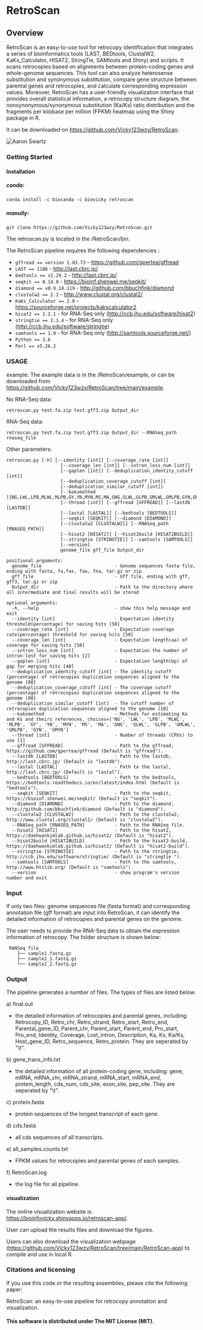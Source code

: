 # RetroScan

## Overview

RetroScan is an easy-to-use tool for retrocopy identification that integrates a series of bioinformatics tools (LAST, BEDtools, ClustalW2, KaKs_Calculator, HISAT2, StringTie, SAMtools and Shiny) and scripts. It scans retrocopies based on alignments between protein-coding genes and whole-genome sequences. This tool can also analyze heterosense substitution and synonymous substitution, compare gene structure between parental genes and retrocopies, and calculate corresponding expression values. Moreover, RetroScan has a user-friendly visualization interface that provides overall statistical information, a retrocopy structure diagram, the nonsynonymous/synonymous substitution (Ka/Ks) ratio distribution and the fragments per kilobase per million (FPKM) heatmap using the Shiny package in R.

It can be downloaded on https://github.com/Vicky123wzy/RetroScan.

![Aaron Swartz](https://github.com/Vicky123wzy/RetroScan/raw/main/pic/pipeline.png)

### Getting Started
#### Installation
##### conda:
```
conda install -c biocanda -c biovicky retroscan
```
##### manully:
```
git clone https://github.com/Vicky123wzy/RetroScan.git
```
The retroscan.py is located in the /RetroScan/bin.


The RetroScan pipeline requires the following dependencies :
- `gffread == version 1.03.73` – https://github.com/gpertea/gffread
- `LAST == 1186`  -  http://last.cbrc.jp/
- `bedtools == v2.29.2`  -  http://last.cbrc.jp/
- `seqkit == 0.14.0`  -  https://bioinf.shenwei.me/seqkit/
- `diamond == v0.9.18.119`  -  http://github.com/bbuchfink/diamond
- `clustalw2 == 2.1`  -  http://www.clustal.org/clustal2/
- `KaKs_Calculator == 2.0`  -  https://sourceforge.net/projects/kakscalculator2
- `hisat2 == 2.2.1`  -  for RNA-Seq only (http://ccb.jhu.edu/software/hisat2)
- `stringtie == 2.1.4`  -  for RNA-Seq only (http://ccb.jhu.edu/software/stringtie)
- `samtools == 1.9`  -  for RNA-Seq only (http://samtools.sourceforge.net/)
- `Python >= 3.6` 
- `Perl == v5.26.2`


### USAGE
example:
The example data is in the /RetroScan/example, or can be downloaded from https://github.com/Vicky123wzy/RetroScan/tree/main/example.

No RNA-Seq data:
```
retroscan.py test.fa.zip test.gff3.zip Output_dir
```
RNA-Seq data:
```
retroscan.py test.fa.zip test.gff3.zip Output_dir --RNASeq_path rnaseq_file
```


Other parameters:
```
retroscan.py [-h] [--identity [int]] [--coverage_rate [int]]
                    [--coverage_len [int]] [--intron_loss_num [int]]
                    [--gaplen [int]] [--deduplication_identity_cutoff [int]]
                    [--deduplication_coverage_cutoff [int]]
                    [--deduplication_similar_cutoff [int]]
                    [--kaksmethod [{NG,LWL,LPB,MLWL,MLPB,GY,YN,MYN,MS,MA,GNG,GLWL,GLPB,GMLWL,GMLPB,GYN,GMYN}]]
                    [--thread [int]] [--gffread [GFFREAD]] [--lastdb [LASTDB]]
                    [--lastal [LASTAL]] [--bedtools [BEDTOOLS]]
                    [--seqkit [SEQKIT]] [--diamond [DIAMOND]]
                    [--clustalw2 [CLUSTALW2]] [--RNASeq_path [RNASEQ_PATH]]
                    [--hisat2 [HISAT2]] [--hisat2build [HISAT2BUILD]]
                    [--stringtie [STRINGTIE]] [--samtools [SAMTOOLS]]
                    [--version]
                    genome_file gff_file Output_dir

positional arguments:
  genome_file                           - Genome sequences fasta file, ending with fasta, fa,fas, faa, fna, tar.gz or zip
  gff_file                              - Gff file, ending with gff, gff3, tar.gz or zip
  Output_dir                            - Path to the directory where all intermediate and final results will be stored

optional arguments:
  -h, --help                            - show this help message and exit
  --identity [int]                      - Expectation identity threshold(percentage) for saving hits [50]
  --coverage_rate [int]                 - Expectation coverage rate(percentage) threshold for saving hits [50]
  --coverage_len [int]                  - Expectation length(aa) of coverage for saving hits [50]
  --intron_loss_num [int]               - Expectation the number of intron-lost for saving hits [2]
  --gaplen [int]                        - Expectation length(bp) of gap for merging hits [40]
  --deduplication_identity_cutoff [int] - The identity cutoff (percentage) of retrocopies duplication sequences aligned to the genome [80]
  --deduplication_coverage_cutoff [int] - The coverage cutoff (percentage) of retrocopies duplication sequences aligned to the genome [80]
  --deduplication_similar_cutoff [int]  - The cutoff number of retrocopies duplication sequences aligned to the genome [10]
  --kaksmethod                          - Methods for estimating Ka and Ks and theirs references, choices=['NG', 'LWL', 'LPB', 'MLWL', 'MLPB', 'GY', 'YN', 'MYN', 'MS', 'MA', 'GNG', 'GLWL', 'GLPB', 'GMLWL', 'GMLPB', 'GYN', 'GMYN']
  --thread [int]                        - Number of threads (CPUs) to use [1]
  --gffread [GFFREAD]                   - Path to the gffread, https://github.com/gpertea/gffread (Default is "gffread").
  --lastdb [LASTDB]                     - Path to the lastdb, http://last.cbrc.jp/ (Default is "lastdb").
  --lastal [LASTAL]                     - Path to the lastal, http://last.cbrc.jp/ (Default is "lastal").
  --bedtools [BEDTOOLS]                 - Path to the bedtools, https://bedtools.readthedocs.io/en/latest/index.html (Default is "bedtools").
  --seqkit [SEQKIT]                     - Path to the seqkit, https://bioinf.shenwei.me/seqkit/ (Default is "seqkit").
  --diamond [DIAMOND]                   - Path to the diamond, http://github.com/bbuchfink/diamond (Default is "diamond").
  --clustalw2 [CLUSTALW2]               - Path to the clustalw2, http://www.clustal.org/clustal2/ (Default is "clustalw2").
  --RNASeq_path [RNASEQ_PATH]           - Path to the RNASeq file.
  --hisat2 [HISAT2]                     - Path to the hisat2,  https://daehwankimlab.github.io/hisat2/ (Default is "hisat2").
  --hisat2build [HISAT2BUILD]           - Path to the hisat2-build, https://daehwankimlab.github.io/hisat2/ (Default is "hisat2-build").
  --stringtie [STRINGTIE]               - Path to the stringtie, http://ccb.jhu.edu/software/stringtie/ (Default is "stringtie ").
  --samtools [SAMTOOLS]                 - Path to the samtools, http://www.htslib.org/ (Default is "samtools").
  --version                             - show program's version number and exit
```

### Input
If only two files: genome sequences file (fasta format) and corresponding annotation file (gff format)  are input into RetroScan, it can identify the detailed information of retrocopies and parental genes on the genome. 

The user needs to provide the RNA-Seq data to obtain the expression information of retrocopy. The folder structure is shown below:
```
 RANSeq file
    ├── sample1.fastq.gz
    ├── sample2_1.fastq.gz
    └── sample2_2.fastq.gz
```

### Output
The pipeline generates a number of files. The types of files are listed below. 

a) 	final.out
- 	the detailed information of retrocopies and parental genes, including: Retrocopy_ID, Retro_chr, Retro_strand, Retro_start, Retro_end, Parental_gene_ID, Parent_chr, Parent_start, Parent_end, Pro_start, Pro_end, Identity, Coverage, Lost_intron, Description, Ka, Ks, Ka/Ks, Host_gene_ID, Retro_sequence, Retro_protein. They are seperated by "\t".

b) 	gene_trans_info.txt
-	the detailed information of all protein-coding gene, including: gene, mRNA, mRNA_chr, mRNA_strand, mRNA_start, mRNA_end, protein_length, cds_num, cds_site, exon_site, pep_site. They are seperated by "\t".

c) 	protein.fasta
- 	protein sequences of the longest transcript of each gene. 

d) 	cds.fasta
- 	all cds sequences of all transcripts.

e) 	all_samples.counts.txt
- 	FPKM values for retrocopies and parental genes of each samples.

f) 	RetroScan.log
- 	the log file for all pipeline.


#### visualization
The online visualization website is: https://bioinfovicky.shinyapps.io/retroscan-app/.

User can upload the results files and download the figures.

Users can also download the visualization webpage (https://github.com/Vicky123wzy/RetroScan/tree/main/RetroScan-app) to compile and use in local R.


### Citations and licensing
If you use this code or the resulting assemblies, please cite the following  paper:

RetroScan: an easy-to-use pipeline for retrocopy annotation and visualization. 


#### This software is distributed under The MIT License (MIT).
